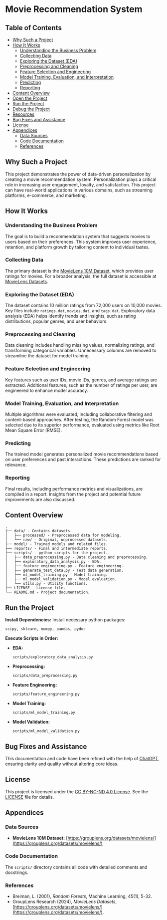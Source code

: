 # Movie Recommendation System

## Table of Contents

- [Why Such a Project](#why-such-a-project)
- [How It Works](#how-it-works)
  - [Understanding the Business Problem](#understanding-the-business-problem)
  - [Collecting Data](#collecting-data)
  - [Exploring the Dataset (EDA)](#exploring-the-dataset-eda)
  - [Preprocessing and Cleaning](#preprocessing-and-cleaning)
  - [Feature Selection and Engineering](#feature-selection-and-engineering)
  - [Model Training, Evaluation, and Interpretation](#model-training-evaluation-and-interpretation)
  - [Predicting](#predicting)
  - [Reporting](#reporting)
- [Content Overview](#content-overview)
- [Open the Project](#open-the-project)
- [Run the Project](#run-the-project)
- [Debug the Project](#debug-the-project)
- [Resources](#resources)
- [Bug Fixes and Assistance](#bug-fixes-and-assistance)
- [License](#license)
- [Appendices](#appendices)
  - [Data Sources](#data-sources)
  - [Code Documentation](#code-documentation)
  - [References](#references)

## Why Such a Project

This project demonstrates the power of data-driven personalization by creating a movie recommendation system. Personalization plays a critical role in increasing user engagement, loyalty, and satisfaction. This project can have real-world applications in various domains, such as streaming platforms, e-commerce, and marketing.

## How It Works

### Understanding the Business Problem

The goal is to build a recommendation system that suggests movies to users based on their preferences. This system improves user experience, retention, and platform growth by tailoring content to individual tastes.

### Collecting Data

The primary dataset is the [MovieLens 10M Dataset](http://grouplens.org/datasets/movielens/10m/), which provides user ratings for movies. For a broader analysis, the full dataset is accessible at [MovieLens Datasets](https://grouplens.org/datasets/movielens/latest/).

### Exploring the Dataset (EDA)

The dataset contains 10 million ratings from 72,000 users on 10,000 movies. Key files include `ratings.dat`, `movies.dat`, and `tags.dat`. Exploratory data analysis (EDA) helps identify trends and insights, such as rating distributions, popular genres, and user behaviors.

### Preprocessing and Cleaning

Data cleaning includes handling missing values, normalizing ratings, and transforming categorical variables. Unnecessary columns are removed to streamline the dataset for model training.

### Feature Selection and Engineering

Key features such as user IDs, movie IDs, genres, and average ratings are extracted. Additional features, such as the number of ratings per user, are engineered to enhance model accuracy.

### Model Training, Evaluation, and Interpretation

Multiple algorithms were evaluated, including collaborative filtering and content-based approaches. After testing, the Random Forest model was selected due to its superior performance, evaluated using metrics like Root Mean Square Error (RMSE).

### Predicting

The trained model generates personalized movie recommendations based on user preferences and past interactions. These predictions are ranked for relevance.

### Reporting

Final results, including performance metrics and visualizations, are compiled in a report. Insights from the project and potential future improvements are also discussed.

## Content Overview

```
.
├── data/ - Contains datasets.
│   ├── processed/ - Preprocessed data for modeling.
│   └── raw/ - Original, unprocessed datasets.
├── model/ - Trained models and related files.
├── reports/ - Final and intermediate reports.
├── scripts/ - python scripts for the project.
│   ├── data_preprocessing.py - Data cleaning and preprocessing.
│   ├── exploratory_data_analysis.py - EDA.
│   ├── feature_engineering.py - Feature engineering.
│   ├── generate_test_data.py - Test data generation.
│   ├── ml_model_training.py - Model training.
│   ├── ml_model_validation.py - Model evaluation.
│   └── utils.py - Utility functions.
├── LICENSE - License file.
└── README.md - Project documentation.
```

## Run the Project

**Install Dependencies:**
   Install necessary python packages:
   ```
   scipy, sklearn, numpy, pandas, pydoc
   ```

**Execute Scripts in Order:**
   - **EDA:**
     ```
     scripts/exploratory_data_analysis.py
     ```
   - **Preprocessing:**
     ```
     scripts/data_preprocessing.py
     ```
   - **Feature Engineering:**
     ```
     scripts/feature_engineering.py
     ```
   - **Model Training:**
     ```
     scripts/ml_model_training.py
     ```
   - **Model Validation:**
     ```
     scripts/ml_model_validation.py
     ```

## Bug Fixes and Assistance

This documentation and code have been refined with the help of [ChatGPT](https://openai.com/), ensuring clarity and quality without altering core ideas.

## License

This project is licensed under the [CC BY-NC-ND 4.0 License](https://creativecommons.org/licenses/by-nc-nd/4.0/deed.en). See the [LICENSE](LICENSE) file for details.

## Appendices

### Data Sources
- **MovieLens 10M Dataset:** [https://grouplens.org/datasets/movielens/](https://grouplens.org/datasets/movielens/)

### Code Documentation
The `scripts/` directory contains all code with detailed comments and docstrings.

### References
- Breiman, L. (2001), *Random Forests*, Machine Learning, 45(1), 5-32.
- GroupLens Research (2024), *MovieLens Datasets*, [https://grouplens.org/datasets/movielens/](https://grouplens.org/datasets/movielens/).
